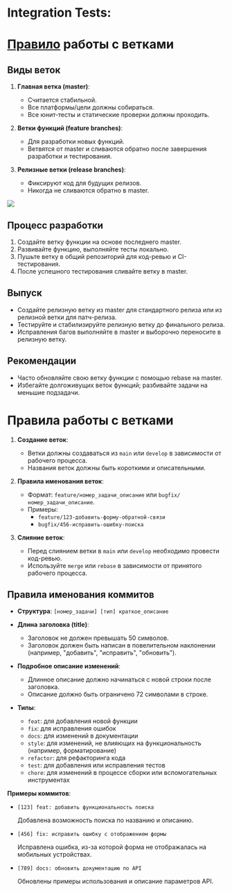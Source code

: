 # Integration Tests:


# [Правило](https://www.bitsnbites.eu/a-stable-mainline-branching-model-for-git/) работы с ветками


## Виды веток
1. **Главная ветка (master)**:
   - Считается стабильной.
   - Все платформы/цели должны собираться.
   - Все юнит-тесты и статические проверки должны проходить.

2. **Ветки функций (feature branches)**:
   - Для разработки новых функций.
   - Ветвятся от master и сливаются обратно после завершения разработки и тестирования.

3. **Релизные ветки (release branches)**:
   - Фиксируют код для будущих релизов.
   - Никогда не сливаются обратно в master.

![](https://www.bitsnbites.eu/wp-content/uploads/2016/12/a-stable-mainline-branching-model-for-git.png)

## Процесс разработки
1. Создайте ветку функции на основе последнего master.
2. Развивайте функцию, выполняйте тесты локально.
3. Пушьте ветку в общий репозиторий для код-ревью и CI-тестирования.
4. После успешного тестирования сливайте ветку в master.

## Выпуск
- Создайте релизную ветку из master для стандартного релиза или из релизной ветки для патч-релиза.
- Тестируйте и стабилизируйте релизную ветку до финального релиза.
- Исправления багов выполняйте в master и выборочно переносите в релизную ветку.

## Рекомендации
- Часто обновляйте свою ветку функции с помощью rebase на master.
- Избегайте долгоживущих веток функций; разбивайте задачи на меньшие подзадачи.

# Правила работы с ветками

1. **Создание веток**:
   - Ветки должны создаваться из `main` или `develop` в зависимости от рабочего процесса.
   - Названия веток должны быть короткими и описательными.

2. **Правила именования веток**:
   - Формат: `feature/номер_задачи_описание` или `bugfix/номер_задачи_описание`.
   - Примеры:
     - `feature/123-добавить-форму-обратной-связи`
     - `bugfix/456-исправить-ошибку-поиска`

3. **Слияние веток**:
   - Перед слиянием ветки в `main` или `develop` необходимо провести код-ревью.
   - Используйте `merge` или `rebase` в зависимости от принятого рабочего процесса.

## Правила именования коммитов

- **Структура**: `[номер_задачи] [тип] краткое_описание`

- **Длина заголовка (title)**:
  - Заголовок не должен превышать 50 символов.
  - Заголовок должен быть написан в повелительном наклонении (например, "добавить", "исправить", "обновить").

- **Подробное описание изменений**:
  - Длинное описание должно начинаться с новой строки после заголовка.
  - Описание должно быть ограничено 72 символами в строке.

- **Типы**:
  - `feat`: для добавления новой функции
  - `fix`: для исправления ошибок
  - `docs`: для изменений в документации
  - `style`: для изменений, не влияющих на функциональность (например, форматирование)
  - `refactor`: для рефакторинга кода
  - `test`: для добавления или исправления тестов
  - `chore`: для изменений в процессе сборки или вспомогательных инструментах

**Примеры коммитов**:
- `[123] feat: добавить функциональность поиска`
  
  Добавлена возможность поиска по названию и описанию.

- `[456] fix: исправить ошибку с отображением формы`
  
  Исправлена ошибка, из-за которой форма не отображалась на мобильных устройствах.

- `[789] docs: обновить документацию по API`
  
  Обновлены примеры использования и описание параметров API.